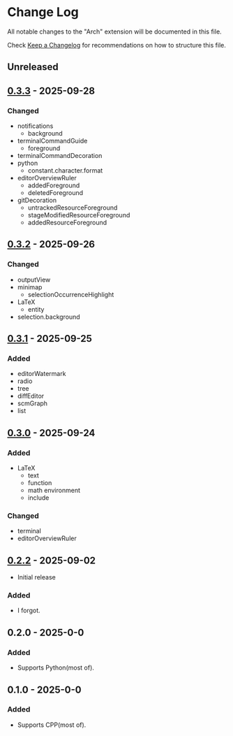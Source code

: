 # Change Log

All notable changes to the "Arch" extension will be documented in this file.

Check [Keep a Changelog](http://keepachangelog.com/) for recommendations on how to structure this file.

## Unreleased


## [0.3.3] - 2025-09-28

### Changed

- notifications
	- background
- terminalCommandGuide
	- foreground
- terminalCommandDecoration
- python
	- constant.character.format
- editorOverviewRuler
	- addedForeground
	- deletedForeground
- gitDecoration
	- untrackedResourceForeground
	- stageModifiedResourceForeground
	- addedResourceForeground


## [0.3.2] - 2025-09-26

### Changed

- outputView
- minimap
	- selectionOccurrenceHighlight
- LaTeX
	- entity
- selection.background


## [0.3.1] - 2025-09-25

### Added

- editorWatermark
- radio
- tree
- diffEditor
- scmGraph
- list


## [0.3.0] - 2025-09-24

### Added

- LaTeX
	- text
	- function
	- math environment
	- include


### Changed

- terminal
- editorOverviewRuler


## [0.2.2] - 2025-09-02

- Initial release

### Added

- I forgot.


## 0.2.0 - 2025-0-0

### Added

- Supports Python(most of).


## 0.1.0 - 2025-0-0

### Added

- Supports CPP(most of).


[0.3.3]: https://codeberg.org/Wijkqwe/VSCode_color_theme_arch/releases/tag/v0.3.3
[0.3.2]: https://codeberg.org/Wijkqwe/VSCode_color_theme_arch/releases/tag/v0.3.2
[0.3.1]: https://codeberg.org/Wijkqwe/VSCode_color_theme_arch/releases/tag/v0.3.1
[0.3.0]: https://codeberg.org/Wijkqwe/VSCode_color_theme_arch/releases/tag/v0.3.0
[0.2.2]: https://codeberg.org/Wijkqwe/VSCode_color_theme_arch/releases/tag/v0.2.2

